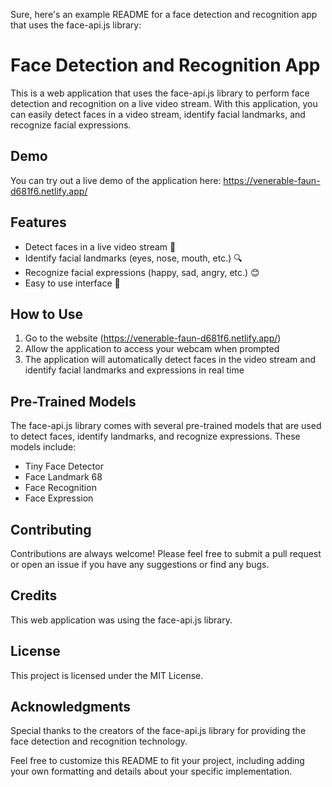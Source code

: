Sure, here's an example README for a face detection and recognition app that uses the face-api.js library:

# Face Detection and Recognition App

This is a web application that uses the face-api.js library to perform face detection and recognition on a live video stream. With this application, you can easily detect faces in a video stream, identify facial landmarks, and recognize facial expressions.

## Demo

You can try out a live demo of the application here: https://venerable-faun-d681f6.netlify.app/

## Features

- Detect faces in a live video stream 🎥
- Identify facial landmarks (eyes, nose, mouth, etc.) 🔍
- Recognize facial expressions (happy, sad, angry, etc.) 😊
- Easy to use interface 🤖

## How to Use

1. Go to the website (https://venerable-faun-d681f6.netlify.app/)
2. Allow the application to access your webcam when prompted
3. The application will automatically detect faces in the video stream and identify facial landmarks and expressions in real time

## Pre-Trained Models

The face-api.js library comes with several pre-trained models that are used to detect faces, identify landmarks, and recognize expressions. These models include:

- Tiny Face Detector
- Face Landmark 68
- Face Recognition
- Face Expression

## Contributing

Contributions are always welcome! Please feel free to submit a pull request or open an issue if you have any suggestions or find any bugs.

## Credits

This web application was using the face-api.js library.

## License

This project is licensed under the MIT License.

## Acknowledgments

Special thanks to the creators of the face-api.js library for providing the face detection and recognition technology.

Feel free to customize this README to fit your project, including adding your own formatting and details about your specific implementation.
